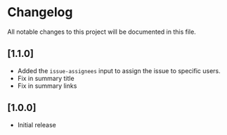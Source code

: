 # Changelog

All notable changes to this project will be documented in this file.

## [1.1.0]

- Added the `issue-assignees` input to assign the issue to specific users.
- Fix in summary title
- Fix in summary links

## [1.0.0]

- Initial release
